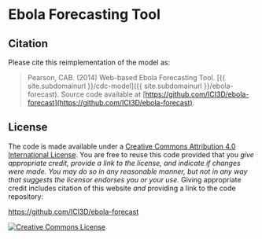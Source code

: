 # <span xmlns:dct="http://purl.org/dc/terms/" property="dct:title">Ebola Forecasting Tool</span>

## Citation

Please cite this reimplementation of the model as:

> <span xmlns:cc="http://creativecommons.org/ns#" property="cc:attributionName">Pearson, CAB</span>. (2014) Web-based Ebola Forecasting Tool. [{{ site.subdomainurl }}/cdc-model]({{ site.subdomainurl }}/ebola-forecast). Source code available at [https://github.com/ICI3D/ebola-forecast](https://github.com/ICI3D/ebola-forecast).

## License

The code is made available under a <a rel="license" href="http://creativecommons.org/licenses/by/4.0/">Creative Commons Attribution 4.0 International License</a>. You are free to reuse this code provided that you *give appropriate credit, provide a link to the license, and indicate if changes were made. You may do so in any reasonable manner, but not in any way that suggests the licensor endorses you or your use.* Giving appropriate credit includes citation of this website *and* providing a link to the code repository:

<a xmlns:dct="http://purl.org/dc/terms/" href="https://github.com/ICI3D/CDC-Ebola-model" rel="dct:source">https://github.com/ICI3D/ebola-forecast</a>

<a rel="license" href="http://creativecommons.org/licenses/by/4.0/"><img alt="Creative Commons License" style="border-width:0" src="https://i.creativecommons.org/l/by/4.0/88x31.png" /></a><br />